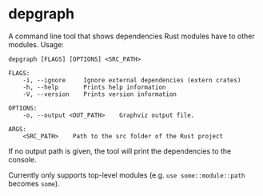# depgraph
A command line tool that shows dependencies Rust modules have to other modules. Usage:
```
depgraph [FLAGS] [OPTIONS] <SRC_PATH>

FLAGS:
    -i, --ignore     Ignore external dependencies (extern crates)
    -h, --help       Prints help information
    -V, --version    Prints version information

OPTIONS:
    -o, --output <OUT_PATH>    Graphviz output file.

ARGS:
    <SRC_PATH>    Path to the src folder of the Rust project
```

If no output path is given, the tool will print the dependencies to the console. 

Currently only supports top-level modules (e.g. `use some::module::path` becomes `some`).